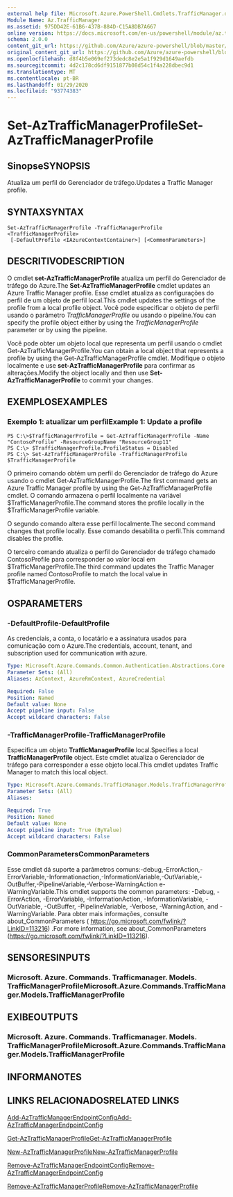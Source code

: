 ```yaml
---
external help file: Microsoft.Azure.PowerShell.Cmdlets.TrafficManager.dll-Help.xml
Module Name: Az.TrafficManager
ms.assetid: 975DD42E-61B6-437B-884D-C15A8DB7A667
online version: https://docs.microsoft.com/en-us/powershell/module/az.trafficmanager/set-aztrafficmanagerprofile
schema: 2.0.0
content_git_url: https://github.com/Azure/azure-powershell/blob/master/src/TrafficManager/TrafficManager/help/Set-AzTrafficManagerProfile.md
original_content_git_url: https://github.com/Azure/azure-powershell/blob/master/src/TrafficManager/TrafficManager/help/Set-AzTrafficManagerProfile.md
ms.openlocfilehash: d8f4b5e069ef273dedc8e2e5a1f929d1649aefdb
ms.sourcegitcommit: 4d2c178cd6df9151877b08d54c1f4a228dbec9d1
ms.translationtype: MT
ms.contentlocale: pt-BR
ms.lasthandoff: 01/29/2020
ms.locfileid: "93774383"
---
```

# <span data-ttu-id="202b1-101">Set-AzTrafficManagerProfile</span><span class="sxs-lookup"><span data-stu-id="202b1-101">Set-AzTrafficManagerProfile</span></span>

## <span data-ttu-id="202b1-102">Sinopse</span><span class="sxs-lookup"><span data-stu-id="202b1-102">SYNOPSIS</span></span>
<span data-ttu-id="202b1-103">Atualiza um perfil do Gerenciador de tráfego.</span><span class="sxs-lookup"><span data-stu-id="202b1-103">Updates a Traffic Manager profile.</span></span>

## <span data-ttu-id="202b1-104">SYNTAX</span><span class="sxs-lookup"><span data-stu-id="202b1-104">SYNTAX</span></span>

```
Set-AzTrafficManagerProfile -TrafficManagerProfile <TrafficManagerProfile>
 [-DefaultProfile <IAzureContextContainer>] [<CommonParameters>]
```

## <span data-ttu-id="202b1-105">DESCRITIVO</span><span class="sxs-lookup"><span data-stu-id="202b1-105">DESCRIPTION</span></span>
<span data-ttu-id="202b1-106">O cmdlet **set-AzTrafficManagerProfile** atualiza um perfil do Gerenciador de tráfego do Azure.</span><span class="sxs-lookup"><span data-stu-id="202b1-106">The **Set-AzTrafficManagerProfile** cmdlet updates an Azure Traffic Manager profile.</span></span>
<span data-ttu-id="202b1-107">Esse cmdlet atualiza as configurações do perfil de um objeto de perfil local.</span><span class="sxs-lookup"><span data-stu-id="202b1-107">This cmdlet updates the settings of the profile from a local profile object.</span></span>
<span data-ttu-id="202b1-108">Você pode especificar o objeto de perfil usando o parâmetro *TrafficManagerProfile* ou usando o pipeline.</span><span class="sxs-lookup"><span data-stu-id="202b1-108">You can specify the profile object either by using the *TrafficManagerProfile* parameter or by using the pipeline.</span></span>

<span data-ttu-id="202b1-109">Você pode obter um objeto local que representa um perfil usando o cmdlet Get-AzTrafficManagerProfile.</span><span class="sxs-lookup"><span data-stu-id="202b1-109">You can obtain a local object that represents a profile by using the Get-AzTrafficManagerProfile cmdlet.</span></span>
<span data-ttu-id="202b1-110">Modifique o objeto localmente e use **set-AzTrafficManagerProfile** para confirmar as alterações.</span><span class="sxs-lookup"><span data-stu-id="202b1-110">Modify the object locally and then use **Set-AzTrafficManagerProfile** to commit your changes.</span></span>

## <span data-ttu-id="202b1-111">EXEMPLOS</span><span class="sxs-lookup"><span data-stu-id="202b1-111">EXAMPLES</span></span>

### <span data-ttu-id="202b1-112">Exemplo 1: atualizar um perfil</span><span class="sxs-lookup"><span data-stu-id="202b1-112">Example 1: Update a profile</span></span>
```
PS C:\>$TrafficManagerProfile = Get-AzTrafficManagerProfile -Name "ContosoProfile" -ResourceGroupName "ResourceGroup11" 
PS C:\> $TrafficManagerProfile.ProfileStatus = Disabled
PS C:\> Set-AzTrafficManagerProfile -TrafficManagerProfile $TrafficManagerProfile
```

<span data-ttu-id="202b1-113">O primeiro comando obtém um perfil do Gerenciador de tráfego do Azure usando o cmdlet Get-AzTrafficManagerProfile.</span><span class="sxs-lookup"><span data-stu-id="202b1-113">The first command gets an Azure Traffic Manager profile by using the Get-AzTrafficManagerProfile cmdlet.</span></span>
<span data-ttu-id="202b1-114">O comando armazena o perfil localmente na variável $TrafficManagerProfile.</span><span class="sxs-lookup"><span data-stu-id="202b1-114">The command stores the profile locally in the $TrafficManagerProfile variable.</span></span>

<span data-ttu-id="202b1-115">O segundo comando altera esse perfil localmente.</span><span class="sxs-lookup"><span data-stu-id="202b1-115">The second command changes that profile locally.</span></span>
<span data-ttu-id="202b1-116">Esse comando desabilita o perfil.</span><span class="sxs-lookup"><span data-stu-id="202b1-116">This command disables the profile.</span></span>

<span data-ttu-id="202b1-117">O terceiro comando atualiza o perfil do Gerenciador de tráfego chamado ContosoProfile para corresponder ao valor local em $TrafficManagerProfile.</span><span class="sxs-lookup"><span data-stu-id="202b1-117">The third command updates the Traffic Manager profile named ContosoProfile to match the local value in $TrafficManagerProfile.</span></span>

## <span data-ttu-id="202b1-118">OS</span><span class="sxs-lookup"><span data-stu-id="202b1-118">PARAMETERS</span></span>

### <span data-ttu-id="202b1-119">-DefaultProfile</span><span class="sxs-lookup"><span data-stu-id="202b1-119">-DefaultProfile</span></span>
<span data-ttu-id="202b1-120">As credenciais, a conta, o locatário e a assinatura usados para comunicação com o Azure.</span><span class="sxs-lookup"><span data-stu-id="202b1-120">The credentials, account, tenant, and subscription used for communication with azure.</span></span>

```yaml
Type: Microsoft.Azure.Commands.Common.Authentication.Abstractions.Core.IAzureContextContainer
Parameter Sets: (All)
Aliases: AzContext, AzureRmContext, AzureCredential

Required: False
Position: Named
Default value: None
Accept pipeline input: False
Accept wildcard characters: False
```

### <span data-ttu-id="202b1-121">-TrafficManagerProfile</span><span class="sxs-lookup"><span data-stu-id="202b1-121">-TrafficManagerProfile</span></span>
<span data-ttu-id="202b1-122">Especifica um objeto **TrafficManagerProfile** local.</span><span class="sxs-lookup"><span data-stu-id="202b1-122">Specifies a local **TrafficManagerProfile** object.</span></span>
<span data-ttu-id="202b1-123">Este cmdlet atualiza o Gerenciador de tráfego para corresponder a esse objeto local.</span><span class="sxs-lookup"><span data-stu-id="202b1-123">This cmdlet updates Traffic Manager to match this local object.</span></span>

```yaml
Type: Microsoft.Azure.Commands.TrafficManager.Models.TrafficManagerProfile
Parameter Sets: (All)
Aliases:

Required: True
Position: Named
Default value: None
Accept pipeline input: True (ByValue)
Accept wildcard characters: False
```

### <span data-ttu-id="202b1-124">CommonParameters</span><span class="sxs-lookup"><span data-stu-id="202b1-124">CommonParameters</span></span>
<span data-ttu-id="202b1-125">Esse cmdlet dá suporte a parâmetros comuns:-debug,-ErrorAction,-ErrorVariable,-Informationaction,-InformationVariable,-OutVariable,-OutBuffer,-PipelineVariable,-Verbose-WarningAction e-WarningVariable.</span><span class="sxs-lookup"><span data-stu-id="202b1-125">This cmdlet supports the common parameters: -Debug, -ErrorAction, -ErrorVariable, -InformationAction, -InformationVariable, -OutVariable, -OutBuffer, -PipelineVariable, -Verbose, -WarningAction, and -WarningVariable.</span></span> <span data-ttu-id="202b1-126">Para obter mais informações, consulte about_CommonParameters ( https://go.microsoft.com/fwlink/?LinkID=113216) .</span><span class="sxs-lookup"><span data-stu-id="202b1-126">For more information, see about_CommonParameters (https://go.microsoft.com/fwlink/?LinkID=113216).</span></span>

## <span data-ttu-id="202b1-127">SENSORES</span><span class="sxs-lookup"><span data-stu-id="202b1-127">INPUTS</span></span>

### <span data-ttu-id="202b1-128">Microsoft. Azure. Commands. Trafficmanager. Models. TrafficManagerProfile</span><span class="sxs-lookup"><span data-stu-id="202b1-128">Microsoft.Azure.Commands.TrafficManager.Models.TrafficManagerProfile</span></span>

## <span data-ttu-id="202b1-129">EXIBE</span><span class="sxs-lookup"><span data-stu-id="202b1-129">OUTPUTS</span></span>

### <span data-ttu-id="202b1-130">Microsoft. Azure. Commands. Trafficmanager. Models. TrafficManagerProfile</span><span class="sxs-lookup"><span data-stu-id="202b1-130">Microsoft.Azure.Commands.TrafficManager.Models.TrafficManagerProfile</span></span>

## <span data-ttu-id="202b1-131">INFORMA</span><span class="sxs-lookup"><span data-stu-id="202b1-131">NOTES</span></span>

## <span data-ttu-id="202b1-132">LINKS RELACIONADOS</span><span class="sxs-lookup"><span data-stu-id="202b1-132">RELATED LINKS</span></span>

[<span data-ttu-id="202b1-133">Add-AzTrafficManagerEndpointConfig</span><span class="sxs-lookup"><span data-stu-id="202b1-133">Add-AzTrafficManagerEndpointConfig</span></span>](./Add-AzTrafficManagerEndpointConfig.md)

[<span data-ttu-id="202b1-134">Get-AzTrafficManagerProfile</span><span class="sxs-lookup"><span data-stu-id="202b1-134">Get-AzTrafficManagerProfile</span></span>](./Get-AzTrafficManagerProfile.md)

[<span data-ttu-id="202b1-135">New-AzTrafficManagerProfile</span><span class="sxs-lookup"><span data-stu-id="202b1-135">New-AzTrafficManagerProfile</span></span>](./New-AzTrafficManagerProfile.md)

[<span data-ttu-id="202b1-136">Remove-AzTrafficManagerEndpointConfig</span><span class="sxs-lookup"><span data-stu-id="202b1-136">Remove-AzTrafficManagerEndpointConfig</span></span>](./Remove-AzTrafficManagerEndpointConfig.md)

[<span data-ttu-id="202b1-137">Remove-AzTrafficManagerProfile</span><span class="sxs-lookup"><span data-stu-id="202b1-137">Remove-AzTrafficManagerProfile</span></span>](./Remove-AzTrafficManagerProfile.md)


